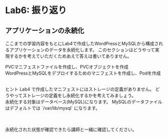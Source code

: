 # Lab6: 振り返り

## アプリケーションの永続化
ここまでの学習内容をもとにLab4で作成したWordPressとMySQLから構成されるアプリケーションのデータを永続化します。 このセクションはどうやって実現するかを考えていただくためあえて答えは書いてありません。

PVCマニフェストファイルを作成し、PVCオブジェクトを作成<br>
WordPressとMySQLをデプロイするためのマニフェストを作成し、Podを作成<br>

<br>
ヒント Lab4 で作成したマニフェストにはストレージの定義がありません。 どうやってストレージの定義をし永続化するかを考えてみましょう。<br>
 永続化する対象はデータベース(MySQL)になります。 MySQLのデータファイルはデフォルトでは `/var/lib/mysql` になります。<br>

 <br>
 <br>

永続化された状態が確認できたら講師と一緒に確認してください。

